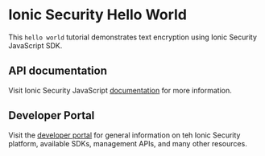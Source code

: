# Ionic Security Hello World
This `hello world` tutorial demonstrates text encryption using Ionic Security JavaScript SDK.

## API documentation
Visit Ionic Security JavaScript [documentation](https://api.ionic.com/jssdk/latest/Docs/index.html) for more information.

## Developer Portal
Visit the [developer portal](https://dev.ionic.com/platform/intro) for general information on teh Ionic Security platform, available SDKs, management APIs, and many other resources.
